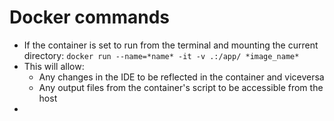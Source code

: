 # Docker commands

- If the container is set to run from the terminal and mounting the current directory: `docker run --name=*name* -it -v .:/app/ *image_name*`
- This will allow:
  - Any changes in the IDE to be reflected in the container and viceversa
  - Any output files from the container's script to be accessible from the host
-
